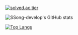 [![solved.ac.tier](http://mazassumnida.wtf/api/v2/generate_badge?boj=thdgnsrl123)](https://solved.ac/thdgnsrl123)

![SSong-develop's GitHub stats](https://github-readme-stats.vercel.app/api?username=SSong-develop&show_icons=true&theme=radical)

[![Top Langs](https://github-readme-stats.vercel.app/api/top-langs/?username=SSong-develop&layout=compact)](https://github.com/anuraghazra/github-readme-stats)
<!--
**SSong-develop/SSong-develop** is a ✨ _special_ ✨ repository because its `README.md` (this file) appears on your GitHub profile.

Here are some ideas to get you started:

- 🔭 I’m currently working on ...
- 🌱 I’m currently learning ...
- 👯 I’m looking to collaborate on ...
- 🤔 I’m looking for help with ...
- 💬 Ask me about ...
- 📫 How to reach me: ...
- 😄 Pronouns: ...
- ⚡ Fun fact: ...
-->
